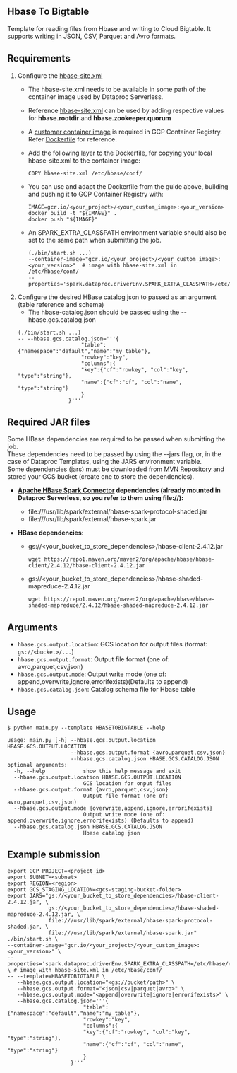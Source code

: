 ## Hbase To Bigtable

Template for reading files from Hbase and writing to Cloud Bigtable. It supports writing in JSON, CSV, Parquet and Avro formats.

## Requirements

1) Configure the [hbase-site.xml](./hbase-site.xml)
    - The hbase-site.xml needs to be available in some path of the container image used by Dataproc Serverless.  
    - Reference [hbase-site.xml](./hbase-site.xml) can be used by adding respective values for **hbase.rootdir** and **hbase.zookeeper.quorum**
    - A [customer container image](https://cloud.google.com/dataproc-serverless/docs/guides/custom-containers#submit_a_spark_batch_workload_using_a_custom_container_image) is required in GCP Container Registry. Refer [Dockerfile](./Dockerfile) for reference. 
    - Add the following layer to the Dockerfile, for copying your local hbase-site.xml to the container image:
      ```
      COPY hbase-site.xml /etc/hbase/conf/
      ```
    - You can use and adapt the Dockerfile from the guide above, building and pushing it to GCP Container Registry with:
      ```
      IMAGE=gcr.io/<your_project>/<your_custom_image>:<your_version>
      docker build -t "${IMAGE}" .
      docker push "${IMAGE}"
      ```

    - An SPARK_EXTRA_CLASSPATH environment variable should also be set to the same path when submitting the job.
      ```
      (./bin/start.sh ...)
      --container-image="gcr.io/<your_project>/<your_custom_image>:<your_version>"  # image with hbase-site.xml in /etc/hbase/conf/
      --properties='spark.dataproc.driverEnv.SPARK_EXTRA_CLASSPATH=/etc/hbase/conf/'
      ```
2) Configure the desired HBase catalog json to passed as an argument (table reference and schema)
    - The hbase-catalog.json should be passed using the --hbase.gcs.catalog.json
    ```
    (./bin/start.sh ...)
    -- --hbase.gcs.catalog.json='''{
                        "table":{"namespace":"default","name":"my_table"},
                        "rowkey":"key",
                        "columns":{
                        "key":{"cf":"rowkey", "col":"key", "type":"string"},
                        "name":{"cf":"cf", "col":"name", "type":"string"}
                        }
                    }'''
    ```

## Required JAR files

Some HBase dependencies are required to be passed when submitting the job.  
These dependencies need to be passed by using the --jars flag, or, in the case of Dataproc Templates, using the JARS environment variable.  
Some dependencies (jars) must be downloaded from [MVN Repository](https://mvnrepository.com/) and stored your GCS bucket (create one to store the dependencies).  

- **[Apache HBase Spark Connector](https://mvnrepository.com/artifact/org.apache.hbase.connectors.spark/hbase-spark) dependencies (already mounted in Dataproc Serverless, so you refer to them using file://):**
   - file:///usr/lib/spark/external/hbase-spark-protocol-shaded.jar
   - file:///usr/lib/spark/external/hbase-spark.jar

- **HBase dependencies:**
  - gs://<your_bucket_to_store_dependencies>/hbase-client-2.4.12.jar
    ```
    wget https://repo1.maven.org/maven2/org/apache/hbase/hbase-client/2.4.12/hbase-client-2.4.12.jar
    ```
  - gs://<your_bucket_to_store_dependencies>/hbase-shaded-mapreduce-2.4.12.jar
    ```
    wget https://repo1.maven.org/maven2/org/apache/hbase/hbase-shaded-mapreduce/2.4.12/hbase-shaded-mapreduce-2.4.12.jar
    ```

## Arguments

* `hbase.gcs.output.location`: GCS location for output files (format: `gs://<bucket>/...`)
* `hbase.gcs.output.format`: Output file format (one of: avro,parquet,csv,json)
* `hbase.gcs.output.mode`: Output write mode (one of: append,overwrite,ignore,errorifexists)(Defaults to append)
* `hbase.gcs.catalog.json`: Catalog schema file for Hbase table

## Usage

```
$ python main.py --template HBASETOBIGTABLE --help
                        
usage: main.py [-h] --hbase.gcs.output.location HBASE.GCS.OUTPUT.LOCATION
                    --hbase.gcs.output.format {avro,parquet,csv,json}
                    --hbase.gcs.catalog.json HBASE.GCS.CATALOG.JSON
optional arguments:
  -h, --help            show this help message and exit
  --hbase.gcs.output.location HBASE.GCS.OUTPUT.LOCATION
                        GCS location for onput files
  --hbase.gcs.output.format {avro,parquet,csv,json}
                        Output file format (one of: avro,parquet,csv,json)
  --hbase.gcs.output.mode {overwrite,append,ignore,errorifexists}
                        Output write mode (one of: append,overwrite,ignore,errorifexists) (Defaults to append)
  --hbase.gcs.catalog.json HBASE.GCS.CATALOG.JSON
                        Hbase catalog json
```

## Example submission

```
export GCP_PROJECT=<project_id>
export SUBNET=<subnet>
export REGION=<region>
export GCS_STAGING_LOCATION=<gcs-staging-bucket-folder> 
export JARS="gs://<your_bucket_to_store_dependencies>/hbase-client-2.4.12.jar, \
             gs://<your_bucket_to_store_dependencies>/hbase-shaded-mapreduce-2.4.12.jar, \
             file:///usr/lib/spark/external/hbase-spark-protocol-shaded.jar, \
             file:///usr/lib/spark/external/hbase-spark.jar"
./bin/start.sh \
--container-image="gcr.io/<your_project>/<your_custom_image>:<your_version>" \
--properties='spark.dataproc.driverEnv.SPARK_EXTRA_CLASSPATH=/etc/hbase/conf/' \ # image with hbase-site.xml in /etc/hbase/conf/
-- --template=HBASETOBIGTABLE \
   --hbase.gcs.output.location="<gs://bucket/path>" \
   --hbase.gcs.output.format="<json|csv|parquet|avro>" \
   --hbase.gcs.output.mode="<append|overwrite|ignore|errorifexists>" \
   --hbase.gcs.catalog.json='''{
                        "table":{"namespace":"default","name":"my_table"},
                        "rowkey":"key",
                        "columns":{
                        "key":{"cf":"rowkey", "col":"key", "type":"string"},
                        "name":{"cf":"cf", "col":"name", "type":"string"}
                        }
                    }'''
```